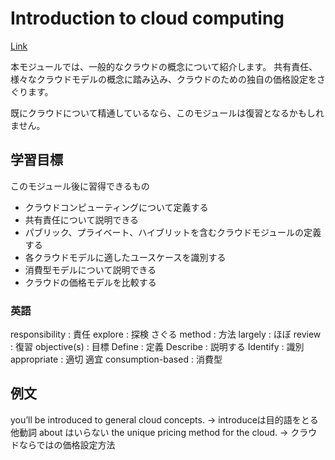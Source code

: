 # Introduction to cloud computing

[Link](https://learn.microsoft.com/en-us/training/modules/describe-cloud-compute/2-introduction-cloud-compute)

本モジュールでは、一般的なクラウドの概念について紹介します。
共有責任、様々なクラウドモデルの概念に踏み込み、クラウドのための独自の価格設定をさぐります。

既にクラウドについて精通しているなら、このモジュールは復習となるかもしれません。

## 学習目標
このモジュール後に習得できるもの
- クラウドコンピューティングについて定義する
- 共有責任について説明できる
- パブリック、プライベート、ハイブリットを含むクラウドモジュールの定義する
- 各クラウドモデルに適したユースケースを識別する
- 消費型モデルについて説明できる
- クラウドの価格モデルを比較する

### 英語
responsibility : 責任
explore : 探検 さぐる
method : 方法
largely : ほぼ
review : 復習
objective(s) : 目標
Define : 定義
Describe : 説明する
Identify : 識別
appropriate : 適切 適宜
consumption-based : 消費型

## 例文
you’ll be introduced to general cloud concepts. → introduceは目的語をとる他動詞 about はいらない
the unique pricing method for the cloud. → クラウドならではの価格設定方法

[^1]:原文上での意味